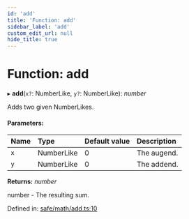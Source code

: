```yaml
---
id: 'add'
title: 'Function: add'
sidebar_label: 'add'
custom_edit_url: null
hide_title: true
---
```


# Function: add

▸ **add**(`x?`: NumberLike, `y?`: NumberLike): _number_

Adds two given NumberLikes.

#### Parameters:

| Name | Type       | Default value | Description |
| :--- | :--------- | :------------ | :---------- |
| `x`  | NumberLike | 0             | The augend. |
| `y`  | NumberLike | 0             | The addend. |

**Returns:** _number_

number - The resulting sum.

Defined in: [safe/math/add.ts:10](https://github.com/kaihodev/hikidashi/blob/031836f/src/safe/math/add.ts#L10)
